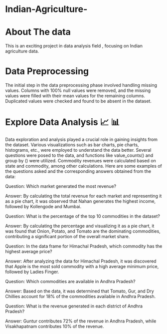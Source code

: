  
# Indian-Agriculture-
 # About The data
This is an exciting project in data analysis field , focusing on Indian agriculture data. 
 # Data Preprocessing 
The initial step in the data preprocessing phase involved handling missing values. Columns with 100% null values were removed, and the missing values were filled with their mean values for the remaining columns. Duplicated values were checked and found to be absent in the dataset.
# Explore Data Analysis 📈 📊 
Data exploration and analysis played a crucial role in gaining insights from the dataset. Various visualizations such as bar charts, pie charts, histograms, etc., were employed to understand the data better. Several questions were posed to the data, and functions like value_counts() and group by () were utilized. Commodity revenues were calculated based on state and commodity, among other calculations.
Here are some examples of the questions asked and the corresponding answers obtained from the data:

Question: Which market generated the most revenue?

Answer: By calculating the total revenue for each market and representing it as a pie chart, it was observed that Nahan generates the highest income, followed by Kollengode and Mumbai.

Question: What is the percentage of the top 10 commodities in the dataset?

Answer: By calculating the percentage and visualizing it as a pie chart, it was found that Onion, Potato, and Tomato are the dominating commodities, contributing a significant portion of the overall market share.

Question: In the data frame for Himachal Pradesh, which commodity has the highest average price?

Answer: After analyzing the data for Himachal Pradesh, it was discovered that Apple is the most sold commodity with a high average minimum price, followed by Ladies Finger.

Question: Which commodities are available in Andhra Pradesh?

Answer: Based on the data, it was determined that Tomato, Gur, and Dry Chillies account for 18% of the commodities available in Andhra Pradesh.

Question: What is the revenue generated in each district of Andhra Pradesh?

Answer: Guntur contributes 72% of the revenue in Andhra Pradesh, while Visakhapatnam contributes 10% of the revenue.

